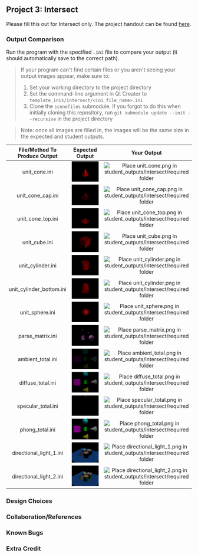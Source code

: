 ## Project 3: Intersect

Please fill this out for Intersect only. The project handout can be found [here](https://cs1230.graphics/projects/ray/1).

### Output Comparison
Run the program with the specified `.ini` file to compare your output (it should automatically save to the correct path).
> If your program can't find certain files or you aren't seeing your output images appear, make sure to:<br/>
> 1. Set your working directory to the project directory
> 2. Set the command-line argument in Qt Creator to `template_inis/intersect/<ini_file_name>.ini`
> 3. Clone the `scenefiles` submodule. If you forgot to do this when initially cloning this repository, run `git submodule update --init --recursive` in the project directory

> Note: once all images are filled in, the images will be the same size in the expected and student outputs.

| File/Method To Produce Output | Expected Output | Your Output |
| :---------------------------------------: | :--------------------------------------------------: | :-------------------------------------------------: |
| unit_cone.ini |  ![](https://raw.githubusercontent.com/BrownCSCI1230/scenefiles/main/intersect/required_outputs/unit_cone.png) | ![Place unit_cone.png in student_outputs/intersect/required folder](student_outputs/intersect/required/unit_cone.png) |
| unit_cone_cap.ini | ![](https://raw.githubusercontent.com/BrownCSCI1230/scenefiles/main/intersect/required_outputs/unit_cone_cap.png) | ![Place unit_cone_cap.png in student_outputs/intersect/required folder](student_outputs/intersect/required/unit_cone_cap.png) |
| unit_cone_top.ini | ![](https://raw.githubusercontent.com/BrownCSCI1230/scenefiles/main/intersect/required_outputs/unit_cone_top.png) | ![Place unit_cone_top.png in student_outputs/intersect/required folder](student_outputs/intersect/required/unit_cone_top.png) |
| unit_cube.ini | ![](https://raw.githubusercontent.com/BrownCSCI1230/scenefiles/main/intersect/required_outputs/unit_cube.png) | ![Place unit_cube.png in student_outputs/intersect/required folder](student_outputs/intersect/required/unit_cube.png) |
| unit_cylinder.ini | ![](https://raw.githubusercontent.com/BrownCSCI1230/scenefiles/main/intersect/required_outputs/unit_cylinder.png) | ![Place unit_cylinder.png in student_outputs/intersect/required folder](student_outputs/intersect/required/unit_cylinder.png) |
| unit_cylinder_bottom.ini | ![](https://raw.githubusercontent.com/BrownCSCI1230/scenefiles/main/intersect/required_outputs/unit_cylinder_bottom.png) | ![Place unit_cylinder.png in student_outputs/intersect/required folder](student_outputs/intersect/required/unit_cylinder_bottom.png) |
| unit_sphere.ini | ![](https://raw.githubusercontent.com/BrownCSCI1230/scenefiles/main/intersect/required_outputs/unit_sphere.png) | ![Place unit_sphere.png in student_outputs/intersect/required folder](student_outputs/intersect/required/unit_sphere.png) |
| parse_matrix.ini | ![](https://raw.githubusercontent.com/BrownCSCI1230/scenefiles/main/intersect/required_outputs/parse_matrix.png) | ![Place parse_matrix.png in student_outputs/intersect/required folder](student_outputs/intersect/required/parse_matrix.png) |
| ambient_total.ini | ![](https://raw.githubusercontent.com/BrownCSCI1230/scenefiles/main/intersect/required_outputs/ambient_total.png) | ![Place ambient_total.png in student_outputs/intersect/required folder](student_outputs/intersect/required/ambient_total.png) |
| diffuse_total.ini | ![](https://raw.githubusercontent.com/BrownCSCI1230/scenefiles/main/intersect/required_outputs/diffuse_total.png) | ![Place diffuse_total.png in student_outputs/intersect/required folder](student_outputs/intersect/required/diffuse_total.png) |
| specular_total.ini | ![](https://raw.githubusercontent.com/BrownCSCI1230/scenefiles/main/intersect/required_outputs/specular_total.png) | ![Place specular_total.png in student_outputs/intersect/required folder](student_outputs/intersect/required/specular_total.png) |
| phong_total.ini | ![](https://raw.githubusercontent.com/BrownCSCI1230/scenefiles/main/intersect/required_outputs/phong_total.png) | ![Place phong_total.png in student_outputs/intersect/required folder](student_outputs/intersect/required/phong_total.png) |
| directional_light_1.ini | ![](https://raw.githubusercontent.com/BrownCSCI1230/scenefiles/main/intersect/required_outputs/directional_light_1.png) | ![Place directional_light_1.png in student_outputs/intersect/required folder](student_outputs/intersect/required/directional_light_1.png) |
| directional_light_2.ini | ![](https://raw.githubusercontent.com/BrownCSCI1230/scenefiles/main/intersect/required_outputs/directional_light_2.png) | ![Place directional_light_2.png in student_outputs/intersect/required folder](student_outputs/intersect/required/directional_light_2.png) |

### Design Choices

### Collaboration/References

### Known Bugs

### Extra Credit
